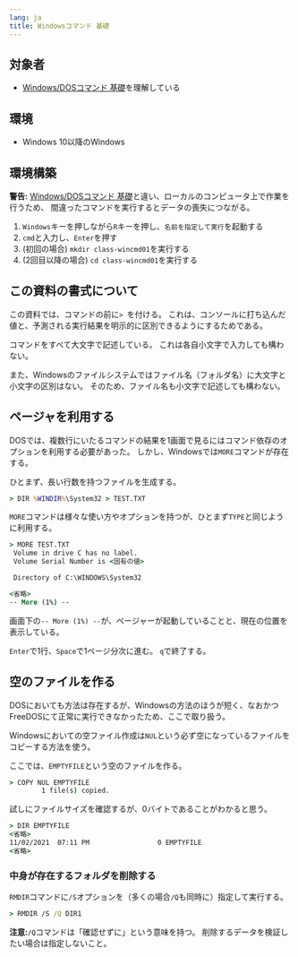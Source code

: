 ```yaml
---
lang: ja
title: Windowsコマンド 基礎
---
```


## 対象者
- [Windows/DOSコマンド 基礎](dos-command01.md)を理解している

## 環境
- Windows 10以降のWindows

## 環境構築

**警告:** [Windows/DOSコマンド 基礎](dos-command01.md)と違い、ローカルのコンピュータ上で作業を行うため、
間違ったコマンドを実行するとデータの喪失につながる。

1. `Windows`キーを押しながら`R`キーを押し、`名前を指定して実行`を起動する
1. `cmd`と入力し、`Enter`を押す
1. (初回の場合) `mkdir class-wincmd01`を実行する
1. (2回目以降の場合) `cd class-wincmd01`を実行する

## この資料の書式について
この資料では、コマンドの前に`> `を付ける。
これは、コンソールに打ち込んだ値と、予測される実行結果を明示的に区別できるようにするためである。

コマンドをすべて大文字で記述している。
これは各自小文字で入力しても構わない。

また、Windowsのファイルシステムではファイル名（フォルダ名）に大文字と小文字の区別はない。
そのため、ファイル名も小文字で記述しても構わない。

## ページャを利用する
DOSでは、複数行にいたるコマンドの結果を1画面で見るにはコマンド依存のオプションを利用する必要があった。
しかし、Windowsでは`MORE`コマンドが存在する。

ひとまず、長い行数を持つファイルを生成する。
```cmd
> DIR %WINDIR%\System32 > TEST.TXT
```

`MORE`コマンドは様々な使い方やオプションを持つが、ひとまず`TYPE`と同じように利用する。
```cmd
> MORE TEST.TXT
 Volume in drive C has no label.
 Volume Serial Number is <固有の値>

 Directory of C:\WINDOWS\System32

<省略>
-- More (1%) --
```
画面下の`-- More (1%) --`が、ページャーが起動していることと、現在の位置を表示している。

`Enter`で1行、`Space`で1ページ分次に進む。
`q`で終了する。

## 空のファイルを作る
DOSにおいても方法は存在するが、Windowsの方法のほうが短く、なおかつFreeDOSにて正常に実行できなかったため、ここで取り扱う。

Windowsにおいての空ファイル作成は`NUL`という必ず空になっているファイルをコピーする方法を使う。

ここでは、`EMPTYFILE`という空のファイルを作る。
```cmd
> COPY NUL EMPTYFILE
        1 file(s) copied.
```

試しにファイルサイズを確認するが、0バイトであることがわかると思う。
```cmd
> DIR EMPTYFILE
<省略>
11/02/2021  07:11 PM                 0 EMPTYFILE
<省略>
```

### 中身が存在するフォルダを削除する
`RMDIR`コマンドに`/S`オプションを（多くの場合`/Q`も同時に）指定して実行する。
```cmd
> RMDIR /S /Q DIR1
```

**注意:**`/Q`コマンドは「確認せずに」という意味を持つ。
削除するデータを検証したい場合は指定しないこと。